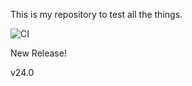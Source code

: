 This is my repository to test all the things.

![CI](https://github.com/kwacky1/camo-cache-test/workflows/CI/badge.svg)

New Release!

v24.0
